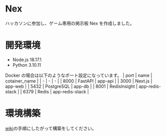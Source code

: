 # Nex

ハッカソンに参加し、ゲーム専用の掲示板 Nex を作成しました。

# 開発環境

-   Node.js 18.17.1
-   Python 3.10.11

Docker の場合は以下のようなポート設定になっています。
| port | name | cotainer_name |
| - | - | - |
| 8000 | FastAPI | app-api |
| 3000 | Next.js | app-web |
| 5432 | PostgreSQL | app-db |
| 8001 | RedisInsight | app-redis-stack |
| 6379 | Redis | app-redis-stack |

# 環境構築

[wiki](https://github.com/geekcamp2023-vol9-team28/Nex/wiki)の手順にしたがって構築をしてください。
